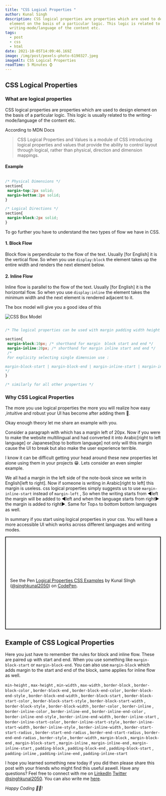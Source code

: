 ```yaml
---
title: "CSS Logical Properties "
author: Kunal Singh
description: CSS logical properties are properties which are used to design
  element on the basis of a particular logic. This logic is related to the
  writing-mode/language of the content etc.
tags:
  - post
  - css
  - html
date: 2021-10-05T14:09:46.169Z
image: /img/post/pexels-photo-6190327.jpeg
imageAlt: CSS Logical Properties
readTime: 5 Minutes ⌚
---
```

## CSS Logical Properties

### What are logical properties

CSS logical properties are properties which are used to design element on the basis of a particular logic. This logic is usually related to the writing-mode/language of the content etc.

According to MDN Docs

> CSS Logical Properties and Values is a module of CSS introducing logical properties and values that provide the ability to control layout through logical, rather than physical, direction and dimension mappings.

#### Example 

```css

/* Physical Dimensions */
section{
 margin-top:2px solid; 
 margin-bottom:2px solid; 
}

/* Logical Directions */ 
section{
 margin-block:2px solid; 
}
```





To go further you have to understand the two types of flow we have in CSS.

#### 1. Block Flow

Block flow is perpendicular to the flow of the text. Usually \[for English] it is the vertical flow. So when you use `display:block` the element takes up the entire width and renders the next element below. 

#### 2. Inline Flow

Inline flow is parallel to the flow of the text. Usually \[for English] it is the horizontal flow. So when you use `display:inline` the element takes the minimum width and the next element is rendered adjacent to it.

The box model will give you a good idea of this 

![CSS Box Model](/img/post/group-1.png)

```css

/* The logical properties can be used with margin padding width height border etc */ 

section{
 margin-block:10px; /* shorthand for margin  block start and end */ 
 margin-inline:20px; /* shorthand for margin inline start and end */
 /* 
 For explicity selecting single dimension use : 

margin-block-start | margin-block-end | margin-inline-start | margin-inline-end
*/    
}

/* similarly for all other properties */

```

### Why CSS Logical Properties

The more you use logical properties the more you will realize how easy ,intuitive and robust your UI has become after adding them 🚀. 

Okay enough theory let me share an example with you.

Consider a paragraph with which has a margin left of 20px. Now if you were to make the website multilingual and had converted it into Arabic\[right to left language] or Japanese\[top to bottom language] not only will this margin cause the UI to break but also make the user experience terrible.

I know it can be difficult getting your head around these new properties let alone using them in your projects 😁. Lets consider an even simpler example. 

We all had a margin in the left side of the note-book since we write in English\[left to right]. Now if someone is writing in Arabic\[right to left] this margin is useless. css logical properties simply suggests us to use `margin-inline-start` instead of `margin-left` , So when the writing starts from  ◀left the margin will be added to ◀left and when the language starts from right▶ the margin is added to right▶. Same for Top🔝 to bottom bottom languages as well.  

In summary if you start using logical properties in your css. You will have a more accessible UI which works across different languages and writing modes.

<p class="codepen" data-height="300" data-default-tab="html,result" data-slug-hash="RwgmowR" data-user="singhkunal2050" style="height: 300px; box-sizing: border-box; display: flex; align-items: center; justify-content: center; border: 2px solid; margin: 1em 0; padding: 1em;">
  <span>See the Pen <a href="https://codepen.io/singhkunal2050/pen/RwgmowR">
  Logical Properties CSS Examples</a> by Kunal SIngh  (<a href="https://codepen.io/singhkunal2050">@singhkunal2050</a>)
  on <a href="https://codepen.io">CodePen</a>.</span>
</p>
<script async src="https://cpwebassets.codepen.io/assets/embed/ei.js"></script>

## Example of CSS Logical Properties

Here you just have to remember the rules for block and inline flow. These are paired up with start and end. When you use something like   `margin-block-start` or   `margin-block-end`. You can also use  `margin-block` which adds  margin to the start and end of the block, same applies for inline flow as well.

`min-height`  ,
`max-height`  ,
`min-width`  ,
`max-width`  ,
`border-block` ,
`border-block-color` ,
`border-block-end` ,
`border-block-end-color` ,
`border-block-end-style` ,
`border-block-end-width` ,
`border-block-start` ,
`border-block-start-color` ,
`border-block-start-style` ,
`border-block-start-width` ,
`border-block-style` ,
`border-block-width` ,
`border-color` ,
`border-inline` ,
`border-inline-color` ,
`border-inline-end` ,
`border-inline-end-color` ,
`border-inline-end-style` ,
`border-inline-end-width` ,
`border-inline-start` ,
`border-inline-start-color` ,
`border-inline-start-style` ,
`border-inline-start-width` ,
`border-inline-style` ,
`border-inline-width` ,
`border-start-start-radius` ,
`border-start-end-radius` ,
`border-end-start-radius` ,
`border-end-end-radius` ,
`border-style` ,
`border-width` ,
`margin-block` ,
`margin-block-end` ,
`margin-block-start` ,
`margin-inline` ,
`margin-inline-end` ,
`margin-inline-start` ,
`padding-block` ,
`padding-block-end` ,
`padding-block-start` ,
`padding-inline` ,
`padding-inline-end` ,
`padding-inline-start`

I hope you learned something new today if you did then please share this post with your friends who might find this useful aswell. Have any questions? Feel free to connect with me on     <a href="//linkedin.com/in/singhkunal2050" target="_blank">LinkedIn</a> <a href="//twitter.com/singhkunal2050" target="_blank">Twitter</a>  <a href="/" target="_blank">@singhkunal2050</a>. You can also write me <a href="/#contact" target="_blank">here</a>.

*Happy Coding 👩‍💻!*